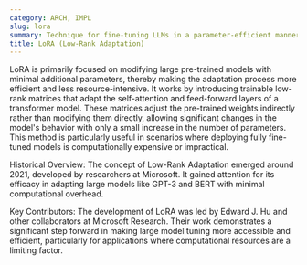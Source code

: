 ```yaml
---
category: ARCH, IMPL
slug: lora
summary: Technique for fine-tuning LLMs in a parameter-efficient manner.
title: LoRA (Low-Rank Adaptation)
---
```


LoRA is primarily focused on modifying large pre-trained models with minimal additional parameters, thereby making the adaptation process more efficient and less resource-intensive. It works by introducing trainable low-rank matrices that adapt the self-attention and feed-forward layers of a transformer model. These matrices adjust the pre-trained weights indirectly rather than modifying them directly, allowing significant changes in the model's behavior with only a small increase in the number of parameters. This method is particularly useful in scenarios where deploying fully fine-tuned models is computationally expensive or impractical.

Historical Overview: The concept of Low-Rank Adaptation emerged around 2021, developed by researchers at Microsoft. It gained attention for its efficacy in adapting large models like GPT-3 and BERT with minimal computational overhead.

Key Contributors: The development of LoRA was led by Edward J. Hu and other collaborators at Microsoft Research. Their work demonstrates a significant step forward in making large model tuning more accessible and efficient, particularly for applications where computational resources are a limiting factor.